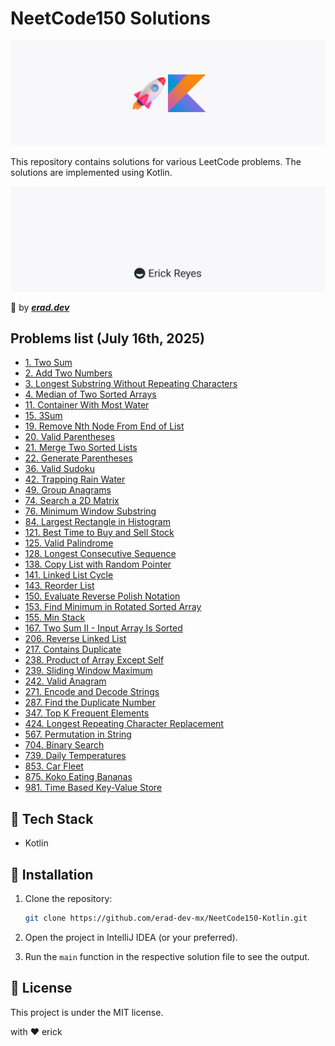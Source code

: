 # NeetCode150 Solutions

![NeetCode150](assets/main.png)

This repository contains solutions for various LeetCode problems. The solutions are implemented using Kotlin.

![erad](assets/erad.png)

:rocket: by __*[erad.dev](https://erad.dev/)*__

## Problems list (July 16th, 2025)

- [1. Two Sum](https://github.com/erad-dev-mx/NeetCode150-Kotlin/tree/master/src/leetCode1)
- [2. Add Two Numbers](https://github.com/erad-dev-mx/NeetCode150-Kotlin/tree/master/src/leetCode2)
- [3. Longest Substring Without Repeating Characters](https://github.com/erad-dev-mx/NeetCode150-Kotlin/tree/master/src/leetCode3)
- [4. Median of Two Sorted Arrays](https://github.com/erad-dev-mx/NeetCode150-Kotlin/tree/master/src/leetCode4)
- [11. Container With Most Water](https://github.com/erad-dev-mx/NeetCode150-Kotlin/tree/master/src/leetCode11)
- [15. 3Sum](https://github.com/erad-dev-mx/NeetCode150-Kotlin/tree/master/src/leetCode15)
- [19. Remove Nth Node From End of List](https://github.com/erad-dev-mx/NeetCode150-Kotlin/tree/master/src/leetCode19)
- [20. Valid Parentheses](https://github.com/erad-dev-mx/NeetCode150-Kotlin/tree/master/src/leetCode20)
- [21. Merge Two Sorted Lists](https://github.com/erad-dev-mx/NeetCode150-Kotlin/tree/master/src/leetCode21)
- [22. Generate Parentheses](https://github.com/erad-dev-mx/NeetCode150-Kotlin/tree/master/src/leetCode22)
- [36. Valid Sudoku](https://github.com/erad-dev-mx/NeetCode150-Kotlin/tree/master/src/leetCode36)
- [42. Trapping Rain Water](https://github.com/erad-dev-mx/NeetCode150-Kotlin/tree/master/src/leetCode42)
- [49. Group Anagrams](https://github.com/erad-dev-mx/NeetCode150-Kotlin/tree/master/src/leetCode49)
- [74. Search a 2D Matrix](https://github.com/erad-dev-mx/NeetCode150-Kotlin/tree/master/src/leetCode74)
- [76. Minimum Window Substring](https://github.com/erad-dev-mx/NeetCode150-Kotlin/tree/master/src/leetCode76)
- [84. Largest Rectangle in Histogram](https://github.com/erad-dev-mx/NeetCode150-Kotlin/tree/master/src/leetCode84)
- [121. Best Time to Buy and Sell Stock](https://github.com/erad-dev-mx/NeetCode150-Kotlin/tree/master/src/leetCode121)
- [125. Valid Palindrome](https://github.com/erad-dev-mx/NeetCode150-Kotlin/tree/master/src/leetCode125)
- [128. Longest Consecutive Sequence](https://github.com/erad-dev-mx/NeetCode150-Kotlin/tree/master/src/leetCode128)
- [138. Copy List with Random Pointer](https://github.com/erad-dev-mx/NeetCode150-Kotlin/tree/master/src/leetCode138)
- [141. Linked List Cycle](https://github.com/erad-dev-mx/NeetCode150-Kotlin/tree/master/src/leetCode141)
- [143. Reorder List](https://github.com/erad-dev-mx/NeetCode150-Kotlin/tree/master/src/leetCode143)
- [150. Evaluate Reverse Polish Notation](https://github.com/erad-dev-mx/NeetCode150-Kotlin/tree/master/src/leetCode150)
- [153. Find Minimum in Rotated Sorted Array](https://github.com/erad-dev-mx/NeetCode150-Kotlin/tree/master/src/leetCode153)
- [155. Min Stack](https://github.com/erad-dev-mx/NeetCode150-Kotlin/tree/master/src/leetCode155)
- [167. Two Sum II - Input Array Is Sorted](https://github.com/erad-dev-mx/NeetCode150-Kotlin/tree/master/src/leetCode167)
- [206. Reverse Linked List](https://github.com/erad-dev-mx/NeetCode150-Kotlin/tree/master/src/leetCode206)
- [217. Contains Duplicate](https://github.com/erad-dev-mx/NeetCode150-Kotlin/tree/master/src/leetCode217)
- [238. Product of Array Except Self](https://github.com/erad-dev-mx/NeetCode150-Kotlin/tree/master/src/leetCode238)
- [239. Sliding Window Maximum](https://github.com/erad-dev-mx/NeetCode150-Kotlin/tree/master/src/leetCode239)
- [242. Valid Anagram](https://github.com/erad-dev-mx/NeetCode150-Kotlin/tree/master/src/leetCode242)
- [271. Encode and Decode Strings](https://github.com/erad-dev-mx/NeetCode150-Kotlin/tree/master/src/leetCode271)
- [287. Find the Duplicate Number](https://github.com/erad-dev-mx/NeetCode150-Kotlin/tree/master/src/leetCode287)
- [347. Top K Frequent Elements](https://github.com/erad-dev-mx/NeetCode150-Kotlin/tree/master/src/leetCode347)
- [424. Longest Repeating Character Replacement](https://github.com/erad-dev-mx/NeetCode150-Kotlin/tree/master/src/leetCode424)
- [567. Permutation in String](https://github.com/erad-dev-mx/NeetCode150-Kotlin/tree/master/src/leetCode567)
- [704. Binary Search](https://github.com/erad-dev-mx/NeetCode150-Kotlin/tree/master/src/leetCode704)
- [739. Daily Temperatures](https://github.com/erad-dev-mx/NeetCode150-Kotlin/tree/master/src/leetCode739)
- [853. Car Fleet](https://github.com/erad-dev-mx/NeetCode150-Kotlin/tree/master/src/leetCode853)
- [875. Koko Eating Bananas](https://github.com/erad-dev-mx/NeetCode150-Kotlin/tree/master/src/leetCode875)
- [981. Time Based Key-Value Store](https://github.com/erad-dev-mx/NeetCode150-Kotlin/tree/master/src/leetCode981)



## :hammer: Tech Stack

- Kotlin

## :running: Installation

1. Clone the repository:
    ```sh
    git clone https://github.com/erad-dev-mx/NeetCode150-Kotlin.git
    ```

2. Open the project in IntelliJ IDEA (or your preferred).

3. Run the `main` function in the respective solution file to see the output.

## :scroll: License

This project is under the MIT license.

with :heart: erick